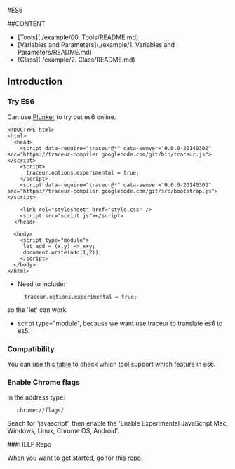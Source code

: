 #ES6

##CONTENT

* [Tools](./example/00. Tools/README.md)
* [Variables and Parameters](./example/1. Variables and Parameters/README.md)
* [Class](./example/2. Class/README.md)

## Introduction

### Try ES6

Can use [Plunker](http://plnkr.co/edit/gKFHfsetX9LLpmzTJ42f?p=preview) to try out es6 online.

```
<!DOCTYPE html>
<html>
  <head>
    <script data-require="traceur@*" data-semver="0.0.0-20140302" src="https://traceur-compiler.googlecode.com/git/bin/traceur.js"></script>
    <script>
      traceur.options.experimental = true;
    </script>
    <script data-require="traceur@*" data-semver="0.0.0-20140302" src="https://traceur-compiler.googlecode.com/git/src/bootstrap.js"></script>
    
    <link rel="stylesheet" href="style.css" />
    <script src="script.js"></script>
  </head>

  <body>
    <script type="module">
     let add = (x,y) => x+y;
     document.write(add(1,2));
    </script>
  </body>
</html>
```

* Need to include:

        traceur.options.experimental = true;

so the 'let' can work.

* scirpt type="module",  because we want use traceur to translate es6 to es5.

### Compatibility

You can use this [table](https://kangax.github.io/compat-table/es6/) to check which tool support which feature in es6.

### Enable Chrome flags

In the address type:

       chrome://flags/
  
Seach for 'javascript', then enable the 'Enable Experimental JavaScript Mac, Windows, Linux, Chrome OS, Android'.

###HELP Repo

When you want to get started, go for this [repo](https://github.com/joeeames/ES6FundamentalsCourseFiles).
